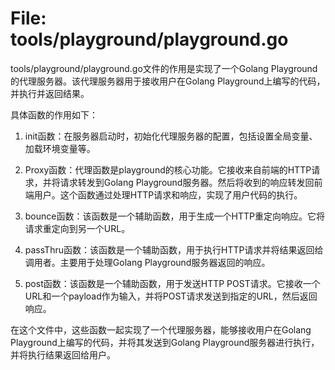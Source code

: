 # File: tools/playground/playground.go

tools/playground/playground.go文件的作用是实现了一个Golang Playground的代理服务器。该代理服务器用于接收用户在Golang Playground上编写的代码，并执行并返回结果。

具体函数的作用如下：

1. init函数：在服务器启动时，初始化代理服务器的配置，包括设置全局变量、加载环境变量等。

2. Proxy函数：代理函数是playground的核心功能。它接收来自前端的HTTP请求，并将请求转发到Golang Playground服务器。然后将收到的响应转发回前端用户。这个函数通过处理HTTP请求和响应，实现了用户代码的执行。

3. bounce函数：该函数是一个辅助函数，用于生成一个HTTP重定向响应。它将请求重定向到另一个URL。

4. passThru函数：该函数是一个辅助函数，用于执行HTTP请求并将结果返回给调用者。主要用于处理Golang Playground服务器返回的响应。

5. post函数：该函数是一个辅助函数，用于发送HTTP POST请求。它接收一个URL和一个payload作为输入，并将POST请求发送到指定的URL，然后返回响应。

在这个文件中，这些函数一起实现了一个代理服务器，能够接收用户在Golang Playground上编写的代码，并将其发送到Golang Playground服务器进行执行，并将执行结果返回给用户。

